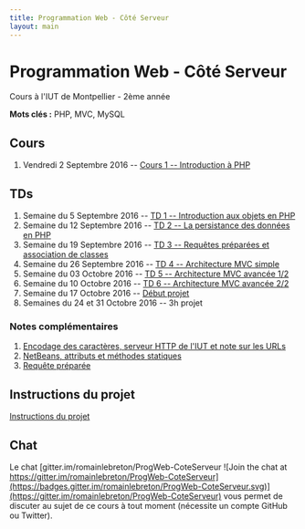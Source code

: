 ```yaml
---
title: Programmation Web - Côté Serveur
layout: main
---
```


# Programmation Web - Côté Serveur
Cours à l'IUT de Montpellier - 2ème année

**Mots clés :** PHP, MVC, MySQL

## Cours

1. Vendredi 2 Septembre 2016 -- [Cours 1 -- Introduction à PHP](classes/class1.html)

## TDs

1. Semaine du 5 Septembre 2016 -- [TD 1 -- Introduction aux objets en PHP](tutorials/tutorial1.html) 
1. Semaine du 12 Septembre 2016 -- [TD 2 -- La persistance des données en PHP](tutorials/tutorial2.html)
1. Semaine du 19 Septembre 2016 -- [TD 3 -- Requêtes préparées et association de classes](tutorials/tutorial3.html)
1. Semaine du 26 Septembre 2016 --  [TD 4 -- Architecture MVC simple](tutorials/tutorial4.html)
1. Semaine du 03 Octobre 2016 --  [TD 5 -- Architecture MVC avancée 1/2](tutorials/tutorial5.html)
1. Semaine du 10 Octobre 2016 --  [TD 6 -- Architecture MVC avancée 2/2](tutorials/tutorial6.html)
1. Semaine du 17 Octobre 2016 -- [Début projet](projet.html)
1. Semaines du 24 et 31 Octobre 2016 -- 3h projet
<!-- 1. Semaine du 7 Novembre 2016 -- 3h projet -->
<!-- 1. Semaine du 16 Novembre 2016 --  [TD 7 -- Cookies & Sessions](tutorials/tutorial7.html) -->
<!-- 1. Semaine du 21 Novembre 2016 --  [TD 8 -- Authentification & Validation par email](tutorials/tutorial8.html) -->
<!-- 1. Semaine du 28 Novembre 2016 -- 3h projet -->
<!-- 1. Semaine du 5 Décembre 2016 -- 3h projet -->
<!-- 1. Semaine du 12 Décembre 2016 -- soutenances du projet -->

### Notes complémentaires

1. [Encodage des caractères, serveur HTTP de l'IUT et note sur les URLs]({{site.baseurl}}/assets/tut1-complement.html)
2. [NetBeans, attributs et méthodes statiques]({{site.baseurl}}/assets/tut2-complement.html)
3. [Requête préparée]({{site.baseurl}}/assets/tut3-complement.html)
<!-- 4. [Upload de fichiers]({{site.baseurl}}/assets/tut4-complement.html) -->

## Instructions du projet

[Instructions du projet](projet.html)

## Chat

Le chat
[gitter.im/romainlebreton/ProgWeb-CoteServeur ![Join the chat at https://gitter.im/romainlebreton/ProgWeb-CoteServeur](https://badges.gitter.im/romainlebreton/ProgWeb-CoteServeur.svg)](https://gitter.im/romainlebreton/ProgWeb-CoteServeur)
vous permet de discuter au sujet de ce cours à tout moment (nécessite un compte GitHub ou Twitter).
